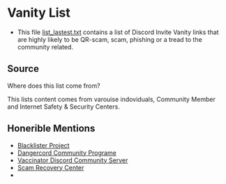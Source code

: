 # Vanity List

- This file [list_lastest.txt](list_lastest.txt) contains a list of Discord Invite Vanity links that are highly likely to be QR-scam, scam, phishing or a tread to the community related.

## Source

Where does this list come from?

This lists content comes from varouise indoviduals, Community Member and Internet Safety & Security Centers.

## Honerible Mentions

- [Blacklister Project](https://discord.gg/jQpvWepRz9)
- [Dangercord Community Programe](https://dangercord.com/) 
- [Vaccinator Discord Community Server](https://discord.gg/amWd8zwTDj)
- [Scam Recovery Center](https://discord.gg/recover)
- []()